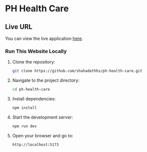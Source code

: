 # PH Health Care

## Live URL

You can view the live application [here](https://ph-health-care-gilt.vercel.app).

### Run This Website Locally

1. Clone the repository:

   ```bash
   git clone https://github.com/shahadathhs/ph-health-care.git
   ```

2. Navigate to the project directory:

   ```bash
   cd ph-health-care
   ```

3. Install dependencies:

   ```bash
   npm install
   ```


4. Start the development server:

   ```bash
   npm run dev
   ```

5. Open your browser and go to:

   ```
   http://localhost:5173
   ```